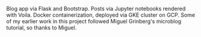 Blog app via Flask and Bootstrap. 
Posts via Jupyter notebooks rendered with Voila. 
Docker containerization, deployed via GKE cluster on GCP. 
Some of my earlier work in this project followed Miguel Grinberg's microblog tutorial, so thanks to Miguel.
